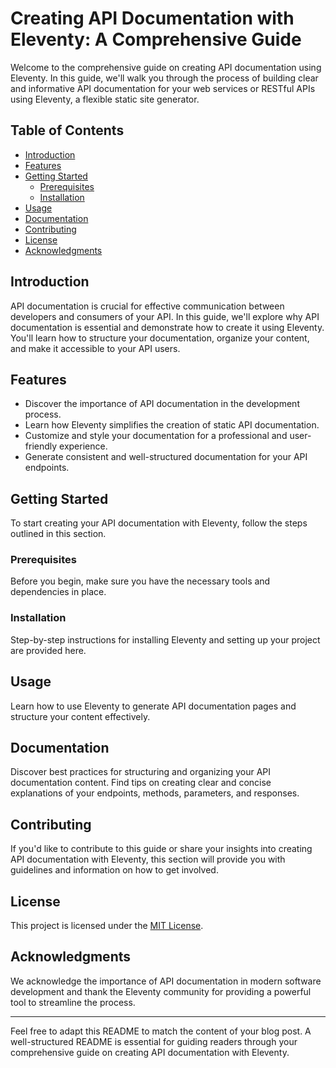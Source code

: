 

# Creating API Documentation with Eleventy: A Comprehensive Guide

Welcome to the comprehensive guide on creating API documentation using Eleventy. In this guide, we'll walk you through the process of building clear and informative API documentation for your web services or RESTful APIs using Eleventy, a flexible static site generator.

## Table of Contents

- [Introduction](#introduction)
- [Features](#features)
- [Getting Started](#getting-started)
    - [Prerequisites](#prerequisites)
    - [Installation](#installation)
- [Usage](#usage)
- [Documentation](#documentation)
- [Contributing](#contributing)
- [License](#license)
- [Acknowledgments](#acknowledgments)

## Introduction

API documentation is crucial for effective communication between developers and consumers of your API. In this guide, we'll explore why API documentation is essential and demonstrate how to create it using Eleventy. You'll learn how to structure your documentation, organize your content, and make it accessible to your API users.

## Features

- Discover the importance of API documentation in the development process.
- Learn how Eleventy simplifies the creation of static API documentation.
- Customize and style your documentation for a professional and user-friendly experience.
- Generate consistent and well-structured documentation for your API endpoints.

## Getting Started

To start creating your API documentation with Eleventy, follow the steps outlined in this section.

### Prerequisites

Before you begin, make sure you have the necessary tools and dependencies in place.

### Installation

Step-by-step instructions for installing Eleventy and setting up your project are provided here.

## Usage

Learn how to use Eleventy to generate API documentation pages and structure your content effectively.

## Documentation

Discover best practices for structuring and organizing your API documentation content. Find tips on creating clear and concise explanations of your endpoints, methods, parameters, and responses.

## Contributing

If you'd like to contribute to this guide or share your insights into creating API documentation with Eleventy, this section will provide you with guidelines and information on how to get involved.

## License

This project is licensed under the [MIT License](LICENSE.md).

## Acknowledgments

We acknowledge the importance of API documentation in modern software development and thank the Eleventy community for providing a powerful tool to streamline the process.

---

Feel free to adapt this README to match the content of your blog post. A well-structured README is essential for guiding readers through your comprehensive guide on creating API documentation with Eleventy.
